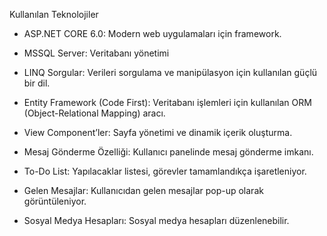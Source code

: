 Kullanılan Teknolojiler

- ASP.NET CORE 6.0: Modern web uygulamaları için framework.

- MSSQL Server: Veritabanı yönetimi

- LINQ Sorgular: Verileri sorgulama ve manipülasyon için kullanılan güçlü bir dil.

- Entity Framework (Code First): Veritabanı işlemleri için kullanılan ORM (Object-Relational Mapping) aracı.

- View Component’ler: Sayfa yönetimi ve dinamik içerik oluşturma.

- Mesaj Gönderme Özelliği: Kullanıcı panelinde mesaj gönderme imkanı.

- To-Do List: Yapılacaklar listesi, görevler tamamlandıkça işaretleniyor.

- Gelen Mesajlar: Kullanıcıdan gelen mesajlar pop-up olarak görüntüleniyor.

- Sosyal Medya Hesapları: Sosyal medya hesapları düzenlenebilir.

